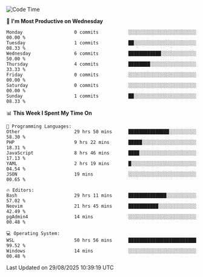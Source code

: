 <!--START_SECTION:waka-->
![Code Time](http://img.shields.io/badge/Code%20Time-5%2C704%20hrs%2038%20mins-blue)

📅 **I'm Most Productive on Wednesday** 

```text
Monday                   0 commits           ░░░░░░░░░░░░░░░░░░░░░░░░░   00.00 % 
Tuesday                  1 commits           ██░░░░░░░░░░░░░░░░░░░░░░░   08.33 % 
Wednesday                6 commits           ████████████░░░░░░░░░░░░░   50.00 % 
Thursday                 4 commits           ████████░░░░░░░░░░░░░░░░░   33.33 % 
Friday                   0 commits           ░░░░░░░░░░░░░░░░░░░░░░░░░   00.00 % 
Saturday                 0 commits           ░░░░░░░░░░░░░░░░░░░░░░░░░   00.00 % 
Sunday                   1 commits           ██░░░░░░░░░░░░░░░░░░░░░░░   08.33 % 
```


📊 **This Week I Spent My Time On** 

```text
💬 Programming Languages: 
Other                    29 hrs 50 mins      ███████████████░░░░░░░░░░   58.30 % 
PHP                      9 hrs 22 mins       █████░░░░░░░░░░░░░░░░░░░░   18.31 % 
JavaScript               8 hrs 46 mins       ████░░░░░░░░░░░░░░░░░░░░░   17.13 % 
YAML                     2 hrs 19 mins       █░░░░░░░░░░░░░░░░░░░░░░░░   04.54 % 
JSON                     19 mins             ░░░░░░░░░░░░░░░░░░░░░░░░░   00.65 % 

🔥 Editors: 
Bash                     29 hrs 11 mins      ██████████████░░░░░░░░░░░   57.02 % 
Neovim                   21 hrs 45 mins      ███████████░░░░░░░░░░░░░░   42.49 % 
pgAdmin4                 14 mins             ░░░░░░░░░░░░░░░░░░░░░░░░░   00.48 % 

💻 Operating System: 
WSL                      50 hrs 56 mins      █████████████████████████   99.52 % 
Windows                  14 mins             ░░░░░░░░░░░░░░░░░░░░░░░░░   00.48 % 
```


 Last Updated on 29/08/2025 10:39:19 UTC
<!--END_SECTION:waka-->
